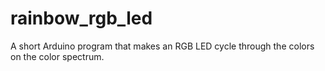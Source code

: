 # rainbow_rgb_led
A short Arduino program that makes an RGB LED cycle through the colors on the color spectrum.
